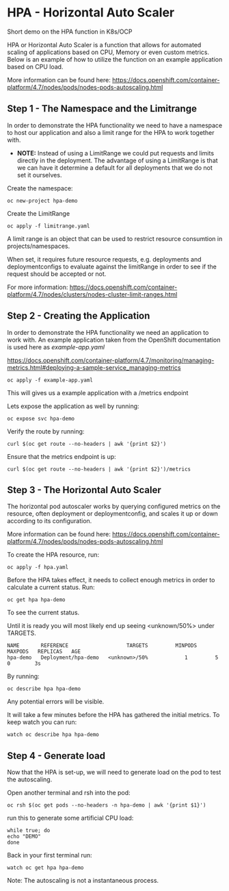 HPA - Horizontal Auto Scaler
=========
Short demo on the HPA function in K8s/OCP

HPA or Horizontal Auto Scaler is a function that allows for automated scaling of applications based on CPU, Memory or even custom metrics. Below is an example of how to utilize the function on an example application based on CPU load.

More information can be found here: https://docs.openshift.com/container-platform/4.7/nodes/pods/nodes-pods-autoscaling.html

Step 1 - The Namespace and the Limitrange
------------
In order to demonstrate the HPA functionality we need to have a namespace to host our application and also a limit range for the HPA to work together with.

- **NOTE:** Instead of using a LimitRange we could put requests and limits directly in the deployment. The advantage of using a LimitRange is that we can have it determine a default for all deployments that we do not set it ourselves.

Create the namespace:

`oc new-project hpa-demo`

Create the LimitRange

`oc apply -f limitrange.yaml`

A limit range is an object that can be used to restrict resource consumtion in projects/namespaces.

When set, it requires future resource requests, e.g. deployments and deploymentconfigs to evaluate against the limitRange in order to see if the request should be accepted or not.

For more information: https://docs.openshift.com/container-platform/4.7/nodes/clusters/nodes-cluster-limit-ranges.html

Step 2 - Creating the Application
------------
In order to demonstrate the HPA functionality we need an application to work with.
An example application taken from the OpenShift documentation is used here as  *example-app.yaml*

https://docs.openshift.com/container-platform/4.7/monitoring/managing-metrics.html#deploying-a-sample-service_managing-metrics

`oc apply -f example-app.yaml`

This will gives us a example application with a /metrics endpoint

Lets expose the application as well by running:

`oc expose svc hpa-demo`

Verify the route by running:

`curl $(oc get route --no-headers | awk '{print $2}')`

Ensure that the metrics endpoint is up:

`curl $(oc get route --no-headers | awk '{print $2}')/metrics`

Step 3 - The Horizontal Auto Scaler
------------
The horizontal pod autoscaler works by querying configured metrics on the resource, often deployment or deploymentconfig, and scales it up or down according to its configuration.

More information can be found here: https://docs.openshift.com/container-platform/4.7/nodes/pods/nodes-pods-autoscaling.html

To create the HPA resource, run:

`oc apply -f hpa.yaml` 

Before the HPA takes effect, it needs to collect enough metrics in order to calculate a current status. Run:

`oc get hpa hpa-demo`

To see the current status. 

Until it is ready you will most likely end up seeing <unknown/50%> under TARGETS.

```
NAME       REFERENCE                   TARGETS         MINPODS   MAXPODS   REPLICAS   AGE
hpa-demo   Deployment/hpa-demo   <unknown>/50%            1         5         0        3s
```

By running: 

`oc describe hpa hpa-demo` 

Any potential errors will be visible. 

It will take a few minutes before the HPA has gathered the initial metrics. To keep watch you can run:

`watch oc describe hpa hpa-demo`


Step 4 - Generate load
------------
Now that the HPA is set-up, we will need to generate load on the pod to test the autoscaling.

Open another terminal and
rsh into the pod:

`oc rsh $(oc get pods --no-headers -n hpa-demo | awk '{print $1}')` 

run this to generate some artificial CPU load:

```
while true; do
echo "DEMO"
done
```
Back in your first terminal run:

`watch oc get hpa hpa-demo`

Note: The autoscaling is not a instantaneous process. 